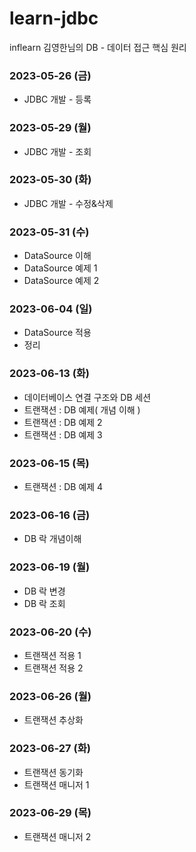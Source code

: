 # learn-jdbc
inflearn 김영한님의 DB - 데이터 접근 핵심 원리

### 2023-05-26 (금)
- JDBC 개발 - 등록

### 2023-05-29 (월)
- JDBC 개발 - 조회

### 2023-05-30 (화)
- JDBC 개발 - 수정&삭제

### 2023-05-31 (수)
- DataSource 이해
- DataSource 예제 1
- DataSource 예제 2

### 2023-06-04 (일)
- DataSource 적용
- 정리

### 2023-06-13 (화)
- 데이터베이스 연결 구조와 DB 세션
- 트랜잭션 : DB 예제( 개념 이해 )
- 트랜잭션 : DB 예제 2
- 트랜잭션 : DB 예제 3

### 2023-06-15 (목)
- 트랜잭션 : DB 예제 4

### 2023-06-16 (금)
- DB 락 개념이해

### 2023-06-19 (월)
- DB 락 변경
- DB 락 조회

### 2023-06-20 (수)
- 트랜잭션 적용 1
- 트랜잭션 적용 2

### 2023-06-26 (월)
- 트랜잭션 추상화

### 2023-06-27 (화)
- 트랜잭션 동기화
- 트랜잭션 매니저 1

### 2023-06-29 (목)
- 트랜잭션 매니저 2
